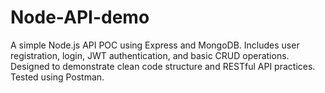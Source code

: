 # Node-API-demo
A simple Node.js API POC using Express and MongoDB. Includes user registration, login, JWT authentication, and basic CRUD operations. Designed to demonstrate clean code structure and RESTful API practices. Tested using Postman.

